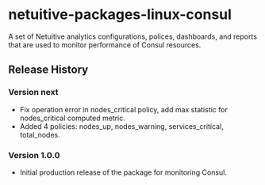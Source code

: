# netuitive-packages-linux-consul

A set of Netuitive analytics configurations, polices, dashboards, and reports that are used to monitor performance of Consul resources.

## Release History

### Version next

* Fix operation error in nodes_critical policy, add max statistic for nodes_critical computed metric.
* Added 4 policies: nodes_up, nodes_warning, services_critical, total_nodes.

### Version 1.0.0

* Initial production release of the package for monitoring Consul.


